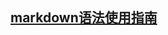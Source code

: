   [markdown语法使用指南](https://github.com/guodongxiaren/README/blob/master/README.md#%E4%B8%80%E7%BA%A7%E6%A0%87%E9%A2%98)  
---

